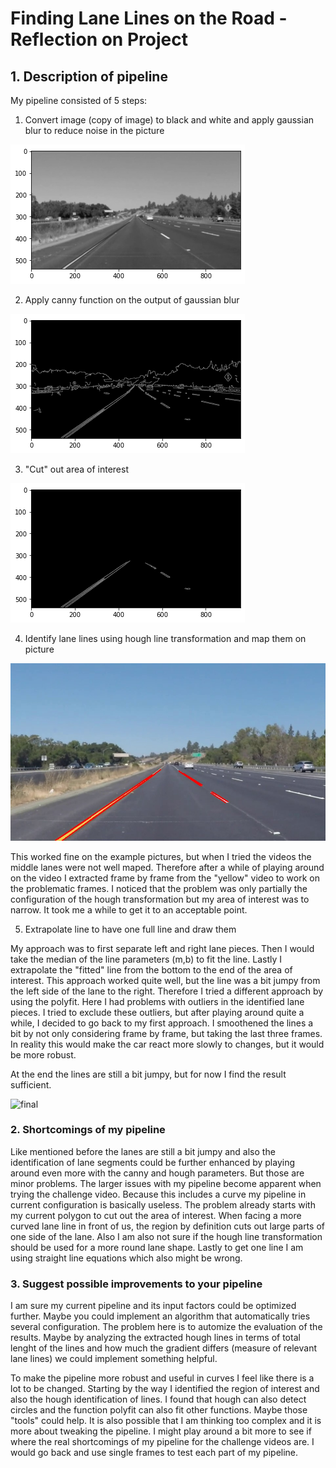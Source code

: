 # **Finding Lane Lines on the Road - Reflection on Project**

[Gray_with_Gauss]: ./test_videos_output/gray_with_gauss.png
[canny]: ./test_videos_output/canny.png
[area_of_interest]: ./test_videos_output/area_of_interest.png
[final]: ./test_videos_output/final.png
[lane_markers]: ./test_videos_output/line_markings.jpg


## 1. Description of pipeline

My pipeline consisted of 5 steps:

1. Convert image (copy of image) to black and white and apply gaussian blur to reduce noise in the picture

![Gray with gauss][Gray_with_Gauss]

2. Apply canny function on the output of gaussian blur

![canny][canny]

3. "Cut" out area of interest

![area of interest][area_of_interest]

4. Identify lane lines using hough line transformation and map them on picture

![lane markers][lane_markers]

This worked fine on the example pictures, but when I tried the videos the middle lanes were not well maped. Therefore after a while of playing around on the video I extracted frame by frame from the "yellow" video to work on the problematic frames. I noticed that the problem was only partially the configuration of the hough transformation but my area of interest was to narrow. It took me a while to get it to an acceptable point.

5. Extrapolate line to have one full line and draw them

My approach was to first separate left and right lane pieces. Then I would take the median of the line parameters (m,b) to fit the line. Lastly I extrapolate the "fitted" line from the bottom to the end of the area of interest. This approach worked quite well, but the line was a bit jumpy from the left side of the lane to the right. Therefore I tried a different approach by using the polyfit. Here I had problems with outliers in the identified lane pieces. I tried to exclude these outliers, but after playing around quite a while, I decided to go back to my first approach. I smoothened the lines a bit by not only considering frame by frame, but taking the last three frames. In reality this would make the car react more slowly to changes, but it would be more robust.

At the end the lines are still a bit jumpy, but for now I find the result sufficient.

![final][final]


### 2. Shortcomings of my pipeline

Like mentioned before the lanes are still a bit jumpy and also the identification of lane segments could be further enhanced by playing around even more with the canny and hough parameters. But those are minor problems. The larger issues with my pipeline become apparent when trying the challenge video. Because this includes a curve my pipeline in current configuration is basically useless. The problem already starts with my current polygon to cut out the area of interest. When facing a more curved lane line in front of us, the region by definition cuts out large parts of one side of the lane. Also I am also not sure if the hough line transformation should be used for a more round lane shape. Lastly to get one line I am using straight line equations which also might be wrong.


### 3. Suggest possible improvements to your pipeline

I am sure my current pipeline and its input factors could be optimized further. Maybe you could implement an algorithm that automatically tries several configuration. The problem here is to automize the evaluation of the results. Maybe by analyzing the extracted hough lines in terms of total lenght of the lines and how much the gradient differs (measure of relevant lane lines) we could implement something helpful.

To make the pipeline more robust and useful in curves I feel like there is a lot to be changed. Starting by the way I identified the region of interest and also the hough identification of lines. I found that hough can also detect circles and the function polyfit can also fit other functions. Maybe those "tools" could help. It is also possible that I am thinking too  complex and it is more about tweaking the pipeline. I might play around a bit more to see if where the real shortcomings of my pipeline for the challenge videos are. I would go back and use single frames to test each part of my pipeline.
